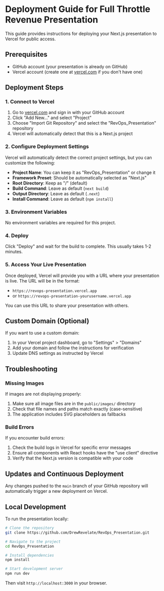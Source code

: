 # Deployment Guide for Full Throttle Revenue Presentation

This guide provides instructions for deploying your Next.js presentation to Vercel for public access.

## Prerequisites

- GitHub account (your presentation is already on GitHub)
- Vercel account (create one at [vercel.com](https://vercel.com) if you don't have one)

## Deployment Steps

### 1. Connect to Vercel

1. Go to [vercel.com](https://vercel.com) and sign in with your GitHub account
2. Click "Add New..." and select "Project"
3. Choose "Import Git Repository" and select the "RevOps_Presentation" repository
4. Vercel will automatically detect that this is a Next.js project

### 2. Configure Deployment Settings

Vercel will automatically detect the correct project settings, but you can customize the following:

- **Project Name**: You can keep it as "RevOps_Presentation" or change it
- **Framework Preset**: Should be automatically selected as "Next.js"
- **Root Directory**: Keep as "/" (default)
- **Build Command**: Leave as default (`next build`)
- **Output Directory**: Leave as default (`.next`)
- **Install Command**: Leave as default (`npm install`)

### 3. Environment Variables

No environment variables are required for this project.

### 4. Deploy

Click "Deploy" and wait for the build to complete. This usually takes 1-2 minutes.

### 5. Access Your Live Presentation

Once deployed, Vercel will provide you with a URL where your presentation is live. The URL will be in the format:

- `https://revops-presentation.vercel.app`
- or `https://revops-presentation-yourusername.vercel.app`

You can use this URL to share your presentation with others.

## Custom Domain (Optional)

If you want to use a custom domain:

1. In your Vercel project dashboard, go to "Settings" > "Domains"
2. Add your domain and follow the instructions for verification
3. Update DNS settings as instructed by Vercel

## Troubleshooting

### Missing Images

If images are not displaying properly:

1. Make sure all image files are in the `public/images/` directory
2. Check that file names and paths match exactly (case-sensitive)
3. The application includes SVG placeholders as fallbacks

### Build Errors

If you encounter build errors:

1. Check the build logs in Vercel for specific error messages
2. Ensure all components with React hooks have the "use client" directive
3. Verify that the Next.js version is compatible with your code

## Updates and Continuous Deployment

Any changes pushed to the `main` branch of your GitHub repository will automatically trigger a new deployment on Vercel.

## Local Development

To run the presentation locally:

```bash
# Clone the repository
git clone https://github.com/DrewRevelate/RevOps_Presentation.git

# Navigate to the project
cd RevOps_Presentation

# Install dependencies
npm install

# Start development server
npm run dev
```

Then visit `http://localhost:3000` in your browser.
